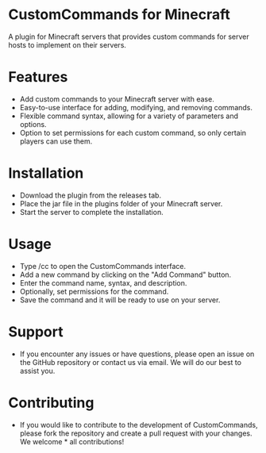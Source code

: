 # CustomCommands for Minecraft
A plugin for Minecraft servers that provides custom commands for server hosts to implement on their servers.

# Features
* Add custom commands to your Minecraft server with ease.
* Easy-to-use interface for adding, modifying, and removing commands.
* Flexible command syntax, allowing for a variety of parameters and options.
* Option to set permissions for each custom command, so only certain players can use them.
# Installation
* Download the plugin from the releases tab.
* Place the jar file in the plugins folder of your Minecraft server.
* Start the server to complete the installation.
# Usage
* Type /cc to open the CustomCommands interface.
* Add a new command by clicking on the "Add Command" button.
* Enter the command name, syntax, and description.
* Optionally, set permissions for the command.
* Save the command and it will be ready to use on your server.
# Support
* If you encounter any issues or have questions, please open an issue on the GitHub repository or contact us via email. We will do our best to assist you.

# Contributing
* If you would like to contribute to the development of CustomCommands, please fork the repository and create a pull request with your changes. We welcome * all contributions!
